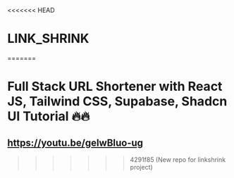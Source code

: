 <<<<<<< HEAD
# LINK_SHRINK
=======
# Full Stack URL Shortener with React JS, Tailwind CSS, Supabase, Shadcn UI Tutorial 🔥🔥
## https://youtu.be/geIwBIuo-ug

>>>>>>> 4291f85 (New repo for linkshrink project)
